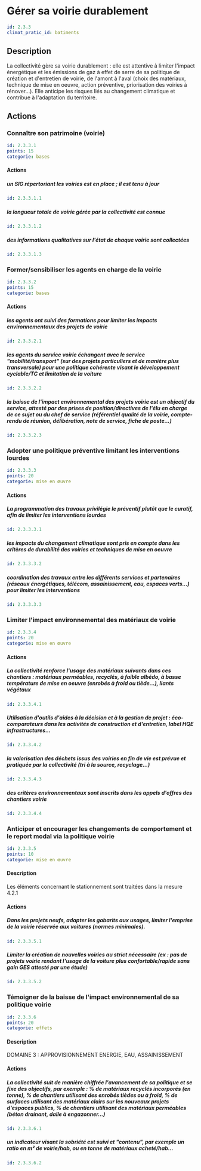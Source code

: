 # Gérer sa voirie durablement
```yaml
id: 2.3.3
climat_pratic_id: batiments
```
## Description
La collectivité gère sa voirie durablement : elle est attentive à limiter l'impact énergétique et les émissions de gaz à effet de serre de sa politique de création et d'entretien de voirie, de l'amont à l'aval (choix des matériaux, technique de mise en oeuvre, action préventive, priorisation des voiries à rénover...). Elle anticipe les risques liés au changement climatique et contribue à l'adaptation du territoire.


## Actions
### Connaître son patrimoine (voirie)
```yaml
id: 2.3.3.1
points: 15
categorie: bases
```
#### Actions
##### un SIG répertoriant les voiries est en place ; il est tenu à jour
```yaml
id: 2.3.3.1.1
```

##### la longueur totale de voirie gérée par la collectivité est connue
```yaml
id: 2.3.3.1.2
```

##### des informations qualitatives sur l'état de chaque voirie sont collectées
```yaml
id: 2.3.3.1.3
```


### Former/sensibiliser les agents en charge de la voirie
```yaml
id: 2.3.3.2
points: 15
categorie: bases
```
#### Actions
##### les agents ont suivi des formations pour limiter les impacts environnementaux des projets de voirie
```yaml
id: 2.3.3.2.1
```

##### les agents du service voirie échangent avec le service "mobilité/transport" (sur des projets particuliers et de manière plus transversale) pour une politique cohérente visant le développement cyclable/TC et  limitation de la voiture
```yaml
id: 2.3.3.2.2
```

##### la baisse de l'impact environnemental des projets voirie est un objectif du service, attesté par des prises de position/directives de l'élu en charge de ce sujet ou du chef de service (référentiel qualité de la voirie, compte-rendu de réunion, délibération, note de service, fiche de poste...)
```yaml
id: 2.3.3.2.3
```


### Adopter une politique préventive limitant les interventions lourdes
```yaml
id: 2.3.3.3
points: 20
categorie: mise en œuvre
```
#### Actions
##### La programmation des travaux privilégie le préventif plutôt que le curatif, afin de limiter les interventions lourdes
```yaml
id: 2.3.3.3.1
```

##### les impacts du changement climatique sont pris en compte dans les critères de durabilité des voiries et techniques de mise en oeuvre
```yaml
id: 2.3.3.3.2
```

##### coordination des travaux entre les différents services et partenaires (réseaux énergétiques, télécom, assainissement, eau, espaces verts...) pour limiter les interventions
```yaml
id: 2.3.3.3.3
```


### Limiter l'impact environnemental des matériaux de voirie
```yaml
id: 2.3.3.4
points: 20
categorie: mise en œuvre
```
#### Actions
##### La collectivité renforce l'usage des matériaux suivants dans ces chantiers : matériaux perméables, recyclés, à faible albédo, à basse température de mise en oeuvre (enrobés à froid ou tiède...), liants végétaux
```yaml
id: 2.3.3.4.1
```

##### Utilisation d'outils d'aides à la décision et à la gestion de projet : éco-comparateurs dans les activités de construction et d'entretien, label HQE infrastructures...
```yaml
id: 2.3.3.4.2
```

##### la valorisation des déchets issus des voiries en fin de vie est prévue et pratiquée par la collectivité (tri à la source, recyclage...)
```yaml
id: 2.3.3.4.3
```

##### des critères environnementaux sont inscrits dans les appels d'offres des chantiers voirie
```yaml
id: 2.3.3.4.4
```


### Anticiper et encourager les changements de comportement et le report modal via la politique voirie
```yaml
id: 2.3.3.5
points: 10
categorie: mise en œuvre
```
#### Description
Les éléments concernant le stationnement sont traitées dans la mesure 4.2.1

#### Actions
##### Dans les projets neufs, adapter les gabarits aux usages, limiter l'emprise de la voirie réservée aux voitures (normes minimales).
```yaml
id: 2.3.3.5.1
```

##### Limiter la création de nouvelles voiries au strict nécessaire (ex : pas de projets voirie rendant l'usage de la voiture plus confortable/rapide sans gain GES attesté par une étude)
```yaml
id: 2.3.3.5.2
```


### Témoigner de la baisse de l'impact environnemental de sa politique voirie
```yaml
id: 2.3.3.6
points: 20
categorie: effets
```
#### Description
DOMAINE 3 : APPROVISIONNEMENT ENERGIE, EAU, ASSAINISSEMENT

#### Actions
##### La collectivité suit de manière chiffrée l'avancement de sa politique et se fixe des objectifs, par exemple : % de matériaux recyclés incorporés (en tonne), % de chantiers utilisant des enrobés tièdes ou à froid, % de surfaces utilisant des matériaux clairs sur les nouveaux projets d'espaces publics, % de chantiers utilisant des matériaux perméables (béton drainant, dalle à engazonner...)
```yaml
id: 2.3.3.6.1
```

##### un indicateur visant la sobriété est suivi et "contenu", par exemple un ratio en m² de voirie/hab, ou en tonne de matériaux acheté/hab...
```yaml
id: 2.3.3.6.2
```


